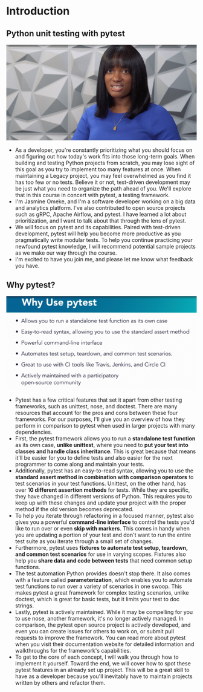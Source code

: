 # Introduction

## Python unit testing with pytest

![img.png](introduction.png)

- As a developer, you're constantly prioritizing what you should focus on and figuring out how today's work fits into
those long-term goals. When building and testing Python projects from scratch, you may lose sight of this goal as you
try to implement too many features at once. When maintaining a Legacy project, you may feel overwhelmed as you find it
has too few or no tests. Believe it or not, test-driven development may be just what you need to organize the path ahead
of you. We'll explore that in this course in concert with pytest, a testing framework.
- I'm Jasmine Omeke, and I'm a software developer working on a big data and analytics platform. I've also contributed to
open source projects such as gRPC, Apache Airflow, and pytest. I have learned a lot about prioritization, and I want to
talk about that through the lens of pytest.
- We will focus on pytest and its capabilities. Paired with test-driven development, pytest will help you become more
productive as you pragmatically write modular tests. To help you continue practicing your newfound pytest knowledge,
I will recommend potential sample projects as we make our way through the course.
- I'm excited to have you join me, and please let me know what feedback you have.

## Why pytest?

![img.png](why-pytest.png)

- Pytest has a few critical features that set it apart from other testing frameworks, such as unittest, nose, and
doctest. There are many resources that account for the pros and cons between these four frameworks. For our purposes,
I'll give you an overview of how they perform in comparison to pytest when used in larger projects with many
dependencies.
- First, the pytest framework allows you to run a **standalone test function** as its own case, **unlike unittest**,
where you need to **put your test into classes and handle class inheritance**. This is great because that means it'll be
easier for you to define tests and also easier for the next programmer to come along and maintain your tests.
- Additionally, pytest has an easy-to-read syntax, allowing you to use the **standard assert method in combination with
comparison operators** to test scenarios in your test functions. Unittest, on the other hand, has over 1**0 different
assertion methods** for tests. While they are specific, they have changed in different versions of Python. This requires
you to keep up with these changes and update your project with the proper method if the old version becomes deprecated.
- To help you iterate through refactoring in a focused manner, pytest also gives you a powerful **command-line interface**
to control the tests you'd like to run over or even **skip with markers**. This comes in handy when you are updating a
portion of your test and don't want to run the entire test suite as you iterate through a small set of changes.
- Furthermore, pytest uses **fixtures to automate test setup, teardown, and common test scenarios** for use in varying
scopes. Fixtures also help you **share data and code between tests** that need common setup functions.
- The test automation Python provides doesn't stop there. It also comes with a feature called **parameterization**,
which enables you to automate test functions to run over a variety of scenarios in one swoop. This makes pytest a great
framework for complex testing scenarios, unlike doctest, which is great for basic tests, but it limits your test to
doc strings.
- Lastly, pytest is actively maintained. While it may be compelling for you to use nose, another framework,
it's no longer actively managed. In comparison, the pytest open source project is actively developed, and even you can
create issues for others to work on, or submit pull requests to improve the framework. You can read more about pytest
when you visit their documentation website for detailed information and walkthroughs for the framework's capabilities.
- To get to the core of each concept, I will walk you through how to implement it yourself. Toward the end, we will
cover how to spot these pytest features in an already set up project. This will be a great skill to have as a developer
because you'll inevitably have to maintain projects written by others and refactor them.
